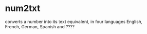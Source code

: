 num2txt
=======

converts a number into its text equivalent, in four languages English, French, German, Spanish and ????
